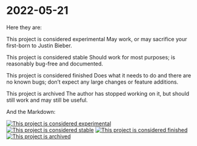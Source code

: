 # 2022-05-21
Here they are:

This project is considered experimental
May work, or may sacrifice your first-born to Justin Bieber.

This project is considered stable
Should work for most purposes; is reasonably bug-free and documented.

This project is considered finished
Does what it needs to do and there are no known bugs; don’t expect any large changes or feature additions.

This project is archived
The author has stopped working on it, but should still work and may still be useful.

And the Markdown:

[![This project is considered experimental](https://img.shields.io/badge/Status-experimental-red.svg)](https://www.arp242.net/status/experimental)
[![This project is considered stable](https://img.shields.io/badge/Status-stable-green.svg)](https://www.arp242.net/status/stable)
[![This project is considered finished](https://img.shields.io/badge/Status-finished-green.svg)](https://www.arp242.net/status/finished)
[![This project is archived](https://img.shields.io/badge/Status-archived-red.svg)](https://www.arp242.net/status/archived)
